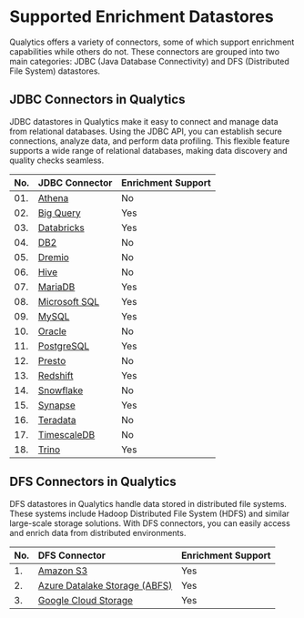 # Supported Enrichment Datastores

Qualytics offers a variety of connectors, some of which support enrichment capabilities while others do not. These connectors are grouped into two main categories: JDBC (Java Database Connectivity) and DFS (Distributed File System) datastores.

## JDBC Connectors in Qualytics

JDBC datastores in Qualytics make it easy to connect and manage data from relational databases. Using the JDBC API, you can establish secure connections, analyze data, and perform data profiling. This flexible feature supports a wide range of relational databases, making data discovery and quality checks seamless.

| No. | JDBC Connector | Enrichment Support |
| :---- | :---- | :---- |
| 01. | [Athena](../add-datastores/athena.md#add-enrichment-datastore) | No |
| 02. | [Big Query](../add-datastores/bigquery.md#add-enrichment-datastore) | Yes |
| 03. | [Databricks](../add-datastores/databricks.md#add-enrichment-datastore) | Yes |
| 04. | [DB2](../add-datastores/db2.md#add-enrichment-datastore) | No |
| 05. | [Dremio](../add-datastores/dremio.md#add-enrichment-datastore) | No |
| 06. | [Hive](../add-datastores/hive.md#add-enrichment-datastore) | No |
| 07. | [MariaDB](../add-datastores/maria-db.md#add-enrichment-datastore) | Yes |
| 08. | [Microsoft SQL](../add-datastores/microsoft-sql-server.md#add-enrichment-datastore) | Yes |
| 09. | [MySQL](../add-datastores/mysql.md#add-enrichment-datastore) | Yes |
| 10. | [Oracle](../add-datastores/oracle.md#add-enrichment-datastore) | No |
| 11. | [PostgreSQL](../add-datastores/postgresql.md#add-enrichment-datastore) | Yes |
| 12. | [Presto](../add-datastores/presto.md#add-enrichment-datastore) | No |
| 13. | [Redshift](../add-datastores/redshift.md#add-enrichment-datastore) | Yes |
| 14. | [Snowflake](../add-datastores/snowflake.md#add-enrichment-datastore-connection) | No |
| 15. | [Synapse](../add-datastores/synapse.md#add-enrichment-datastore) | Yes |
| 16. | [Teradata](../add-datastores/teradata.md#add-enrichment-datastore) | No |
| 17. | [TimescaleDB](../add-datastores/timescale-db.md#add-enrichment-datastore) | No |
| 18. | [Trino](../add-datastores/trino.md#add-enrichment-datastore) | Yes |

## DFS Connectors in Qualytics

DFS datastores in Qualytics handle data stored in distributed file systems. These systems include Hadoop Distributed File System (HDFS) and similar large-scale storage solutions. With DFS connectors, you can easily access and enrich data from distributed environments.

| No. |  DFS Connector | Enrichment Support |
| :---- | :---- | :---- |
| 1. | [Amazon S3](../add-datastores/amazon-s3.md#add-enrichment-datastore) | Yes |
| 2. |  [Azure Datalake Storage (ABFS)](../add-datastores/azure-datalake-storage.md#add-enrichment-datastore) | Yes |
| 3. | [Google Cloud Storage](../add-datastores/google-cloud-storage.md#add-enrichment-datastore) | Yes |
